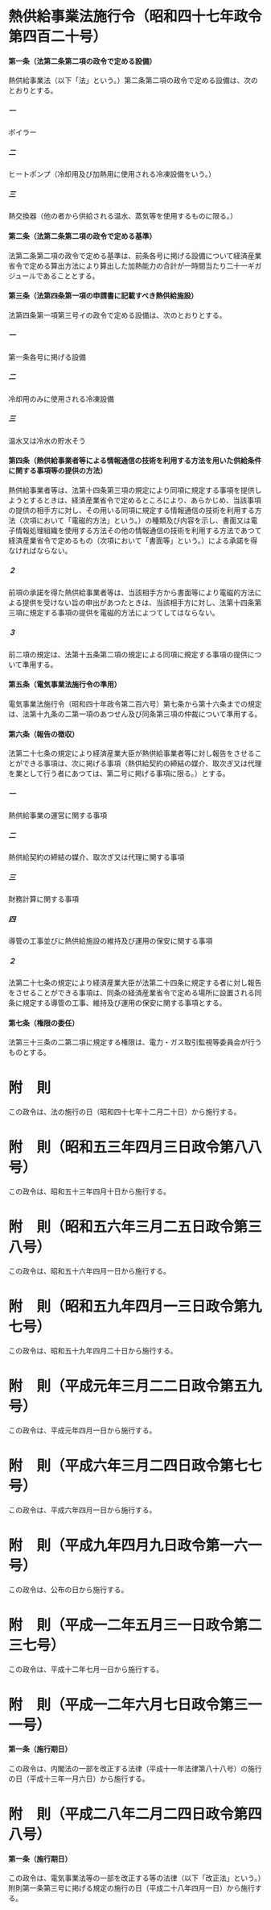 # 熱供給事業法施行令（昭和四十七年政令第四百二十号）
#### 第一条（法第二条第二項の政令で定める設備）
熱供給事業法（以下「法」という。）第二条第二項の政令で定める設備は、次のとおりとする。
##### 一
ボイラー
##### 二
ヒートポンプ（冷却用及び加熱用に使用される冷凍設備をいう。）
##### 三
熱交換器（他の者から供給される温水、蒸気等を使用するものに限る。）
#### 第二条（法第二条第二項の政令で定める基準）
法第二条第二項の政令で定める基準は、前条各号に掲げる設備について経済産業省令で定める算出方法により算出した加熱能力の合計が一時間当たり二十一ギガジュールであることとする。
#### 第三条（法第四条第一項の申請書に記載すべき熱供給施設）
法第四条第一項第三号イの政令で定める設備は、次のとおりとする。
##### 一
第一条各号に掲げる設備
##### 二
冷却用のみに使用される冷凍設備
##### 三
温水又は冷水の貯水そう
#### 第四条（熱供給事業者等による情報通信の技術を利用する方法を用いた供給条件に関する事項等の提供の方法）
熱供給事業者等は、法第十四条第三項の規定により同項に規定する事項を提供しようとするときは、経済産業省令で定めるところにより、あらかじめ、当該事項の提供の相手方に対し、その用いる同項に規定する情報通信の技術を利用する方法（次項において「電磁的方法」という。）の種類及び内容を示し、書面又は電子情報処理組織を使用する方法その他の情報通信の技術を利用する方法であつて経済産業省令で定めるもの（次項において「書面等」という。）による承諾を得なければならない。
##### ２
前項の承諾を得た熱供給事業者等は、当該相手方から書面等により電磁的方法による提供を受けない旨の申出があつたときは、当該相手方に対し、法第十四条第三項に規定する事項の提供を電磁的方法によつてしてはならない。
##### ３
前二項の規定は、法第十五条第二項の規定による同項に規定する事項の提供について準用する。
#### 第五条（電気事業法施行令の準用）
電気事業法施行令（昭和四十年政令第二百六号）第七条から第十六条までの規定は、法第十九条の二第一項のあつせん及び同条第三項の仲裁について準用する。
#### 第六条（報告の徴収）
法第二十七条の規定により経済産業大臣が熱供給事業者等に対し報告をさせることができる事項は、次に掲げる事項（熱供給契約の締結の媒介、取次ぎ又は代理を業として行う者にあつては、第二号に掲げる事項に限る。）とする。
##### 一
熱供給事業の運営に関する事項
##### 二
熱供給契約の締結の媒介、取次ぎ又は代理に関する事項
##### 三
財務計算に関する事項
##### 四
導管の工事並びに熱供給施設の維持及び運用の保安に関する事項
##### ２
法第二十七条の規定により経済産業大臣が法第二十四条に規定する者に対し報告をさせることができる事項は、同条の経済産業省令で定める場所に設置される同条に規定する導管の工事、維持及び運用の保安に関する事項とする。
#### 第七条（権限の委任）
法第三十三条の二第二項に規定する権限は、電力・ガス取引監視等委員会が行うものとする。
# 附　則
この政令は、法の施行の日（昭和四十七年十二月二十日）から施行する。
# 附　則（昭和五三年四月三日政令第八八号）
この政令は、昭和五十三年四月十日から施行する。
# 附　則（昭和五六年三月二五日政令第三八号）
この政令は、昭和五十六年四月一日から施行する。
# 附　則（昭和五九年四月一三日政令第九七号）
この政令は、昭和五十九年四月二十日から施行する。
# 附　則（平成元年三月二二日政令第五九号）
この政令は、平成元年四月一日から施行する。
# 附　則（平成六年三月二四日政令第七七号）
この政令は、平成六年四月一日から施行する。
# 附　則（平成九年四月九日政令第一六一号）
この政令は、公布の日から施行する。
# 附　則（平成一二年五月三一日政令第二三七号）
この政令は、平成十二年七月一日から施行する。
# 附　則（平成一二年六月七日政令第三一一号）
#### 第一条（施行期日）
この政令は、内閣法の一部を改正する法律（平成十一年法律第八十八号）の施行の日（平成十三年一月六日）から施行する。
# 附　則（平成二八年二月二四日政令第四八号）
#### 第一条（施行期日）
この政令は、電気事業法等の一部を改正する等の法律（以下「改正法」という。）附則第一条第三号に掲げる規定の施行の日（平成二十八年四月一日）から施行する。
